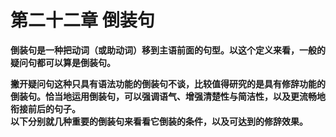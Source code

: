 # 第二十二章 倒装句

<b>**倒装句**是一种**把动词（或助动词）移到主语**前面的句型。<b>以这个定义来看，**一般的疑问句都可以算是倒装句**。</b>  

撇开疑问句这种只具有语法功能的倒装句不谈，<b>比较值得研究的是**具有修辞功能的倒装句**。</b><b>恰当地运用倒装句，可以**强调语气**、**增强清楚性与简洁性**，以及**更流畅地衔接前后的句子**。</b>  
以下分别就几种重要的倒装句来看看它倒装的条件，以及可达到的修辞效果。